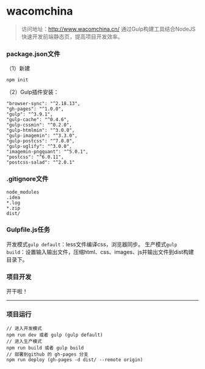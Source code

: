 # wacomchina

> 访问地址：<http://www.wacomchina.cn/>
> 通过Gulp构建工具结合NodeJS快速开发前端静态页，提高项目开发效率。

### package.json文件
（1）新建
```
npm init
```
（2）Gulp插件安装：
```
"browser-sync": "^2.18.13",
"gh-pages": "^1.0.0",
"gulp": "^3.9.1",
"gulp-cache": "^0.4.6",
"gulp-cssmin": "^0.2.0",
"gulp-htmlmin": "^3.0.0",
"gulp-imagemin": "^3.3.0",
"gulp-postcss": "^7.0.0",
"gulp-uglify": "^3.0.0",
"imagemin-pngquant": "^5.0.1",
"postcss": "^6.0.11",
"postcss-salad": "^2.0.1"
```

### .gitignore文件
```
node_modules
.idea
*.log
*.zip
dist/
```
### Gulpfile.js任务
开发模式``gulp default``：less文件编译css，浏览器同步。
生产模式``gulp build``：设置输入输出文件，压缩html、css、images、js并输出文件到dist构建目录下。

### 项目开发
开干啦！

---

### 项目运行
```
// 进入开发模式
npm run dev 或者 gulp (gulp default)
// 进入生产模式
npm run build 或者 gulp build
// 部署到github 的 gh-pages 分支
npm run deploy (gh-pages -d dist/ --remote origin)
```


